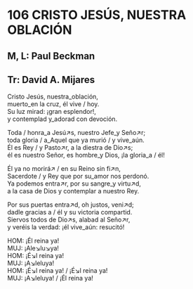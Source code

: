 # 106 CRISTO JESÚS, NUESTRA OBLACIÓN

## M, L: Paul Beckman
## Tr: David A. Mijares

Cristo Jesús, nuestra_oblación,  
muerto_en la cruz, él vive / hoy.  
Su luz mirad: ¡gran esplendor!,  
y contemplad y_adorad con devoción.  

Toda / honra_a Jesú↗s, nuestro Jefe_y Seño↗r;  
toda gloria / a_Aquel que ya murió / y vive_aún.  
Él es Rey / y Pasto↗r, a la diestra de Dio↗s;  
él es nuestro Señor, es hombre_y Dios, ¡la gloria_a / él!  

Él ya no morirá↗ / en su Reino sin fi↗n,  
Sacerdote / y Rey que por su_amor nos perdonó.  
Ya podemos entra↗r, por su sangre_y virtu↗d,  
a la casa de Dios y contemplar a nuestro Rey.  

Por sus puertas entra↗d, oh justos, veni↗d;  
dadle gracias a / él y su victoria compartid.  
Siervos todos de Dio↗s, alabad al Seño↗r,  
y veréis la verdad: ¡él vive_aún: resucitó!  

HOM: ¡Él reina ya!  
MUJ: ¡Ale↘lu↘ya!  
HOM: ¡É↘l reina ya!  
MUJ: ¡A↘leluya!  
HOM: ¡É↘l reina ya! / ¡É↘l reina ya!  
MUJ: ¡A↘leluya! / ¡Él reina ya!  

